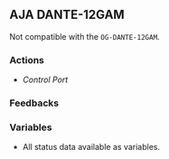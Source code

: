 ## AJA DANTE-12GAM

Not compatible with the `OG-DANTE-12GAM`.

### Actions

- _Control Port_

### Feedbacks

### Variables

- All status data available as variables.
